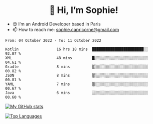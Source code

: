 <h1 align="center"> 👋 Hi, I’m Sophie! </h1>  

- 😊 I’m an Android Developer based in Paris
- 📫 How to reach me: sophie.capricorne@gmail.com


<!--START_SECTION:waka-->

```text
From: 04 October 2022 - To: 11 October 2022

Kotlin                 16 hrs 18 mins  ███████████████████████░░   92.07 %
XML                    48 mins         █░░░░░░░░░░░░░░░░░░░░░░░░   04.61 %
Gradle                 8 mins          ▒░░░░░░░░░░░░░░░░░░░░░░░░   00.82 %
JSON                   8 mins          ▒░░░░░░░░░░░░░░░░░░░░░░░░   00.81 %
YAML                   7 mins          ▒░░░░░░░░░░░░░░░░░░░░░░░░   00.67 %
Java                   6 mins          ░░░░░░░░░░░░░░░░░░░░░░░░░   00.60 %
```

<!--END_SECTION:waka-->

[![My GitHub stats](https://github-readme-stats.vercel.app/api?username=sophicapri&show_icons=true&theme=buefy)](https://github.com/anuraghazra/github-readme-stats)

[![Top Languages](https://github-readme-stats.vercel.app/api/top-langs/?username=sophicapri&langs_count=2&layout=compact)](https://github.com/anuraghazra/github-readme-stats)

